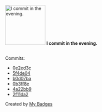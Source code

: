 <img src="https://my-badges.github.io/my-badges/evening-commits.png" alt="I commit in the evening." title="I commit in the evening." width="128">
<strong>I commit in the evening.</strong>
<br><br>

Commits:

- <a href="https://github.com/GustavoDiogo/ufabc-processamento-linguagem-natural/commit/0e2ed3cf089db71c267505019c3abebfdbeae86c">0e2ed3c</a>
- <a href="https://github.com/GustavoDiogo/ufabc-processamento-linguagem-natural/commit/5f4de04cdf35bb3ad347780a92c221c085dc3318">5f4de04</a>
- <a href="https://github.com/GustavoDiogo/ufabc-processamento-linguagem-natural/commit/b0d07ba9f529369f55140f477e8fec0b83997ee2">b0d07ba</a>
- <a href="https://github.com/GustavoDiogo/lexical-analyzer/commit/0b3ff8e6616636e5f353e23d0ac2b5a9dbd186f1">0b3ff8e</a>
- <a href="https://github.com/GustavoDiogo/lexical-analyzer/commit/4a22bb942cef99380c991602ad2fcc5cbcf60316">4a22bb9</a>
- <a href="https://github.com/GustavoDiogo/lexical-analyzer/commit/2f11da28485f28d2ac9ba8c91ca7de4a09cb9ac3">2f11da2</a>


Created by <a href="https://github.com/my-badges/my-badges">My Badges</a>